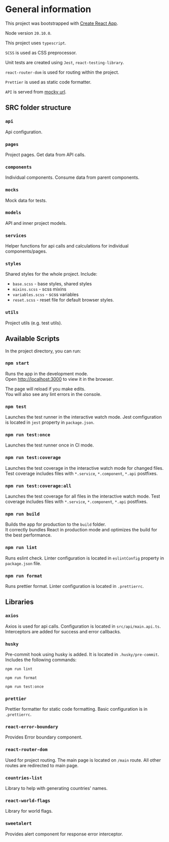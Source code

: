 # General information

This project was bootstrapped with [Create React App](https://github.com/facebook/create-react-app).

Node version `20.10.0`.

This project uses `typescript`.

`SCSS` is used as CSS preprocessor.

Unit tests are created using `Jest`, `react-testing-library`.

`react-router-dom` is used for routing within the project.

`Prettier` is used as static code formatter.

`API` is served from [mocky url](https://run.mocky.io/v3/ac5ad8ce-2283-4f81-aa27-fb90ec5af0bc).

## SRC folder structure

### `api`

Api configuration.

### `pages`

Project pages. Get data from API calls.

### `components`

Individual components. Consume data from parent components.

### `mocks`

Mock data for tests.

### `models`

API and inner project models.

### `services`

Helper functions for api calls and calculations for individual components/pages.

### `styles`

Shared styles for the whole project. Include:

- `base.scss` - base styles, shared styles
- `mixins.scss` - scss mixins
- `variables.scss` - scss variables
- `reset.scss` - reset file for default browser styles.

### `utils`

Project utils (e.g. test utils).

## Available Scripts

In the project directory, you can run:

### `npm start`

Runs the app in the development mode.\
Open [http://localhost:3000](http://localhost:3000) to view it in the browser.

The page will reload if you make edits.\
You will also see any lint errors in the console.

### `npm test`

Launches the test runner in the interactive watch mode. Jest comfiguration is located in `jest` property in `package.json`.

### `npm run test:once`

Launches the test runner once in CI mode.

### `npm run test:coverage`

Launches the test coverage in the interactive watch mode for changed files. Test coverage includes files with `*.service`, `*.component`, `*.api` postfixes.

### `npm run test:coverage:all`

Launches the test coverage for all files in the interactive watch mode. Test coverage includes files with `*.service`, `*.component`, `*.api` postfixes.

### `npm run build`

Builds the app for production to the `build` folder.\
It correctly bundles React in production mode and optimizes the build for the best performance.

### `npm run lint`

Runs eslint check. Linter configuration is located in `eslintConfig` property in `package.json` file.

### `npm run format`

Runs prettier format. Linter configuration is located in `.prettierrc`.

## Libraries

### `axios`

Axios is used for api calls. Configuration is located in `src/api/main.api.ts`. Interceptors are added for success and error callbacks.

### `husky`

Pre-commit hook using husky is added. It is located in `.husky/pre-commit`. Includes the following commands:

`npm run lint`

`npm run format`

`npm run test:once`

### `prettier`

Prettier formatter for static code formatting. Basic configuration is in `.prettierrc`.

### `react-error-boundary`

Provides Error boundary component.

### `react-router-dom`

Used for project routing. The main page is located on `/main` route. All other routes are redirected to main page.

### `countries-list`

Library to help with generating countries' names.

### `react-world-flags`

Library for world flags.

### `sweetalert`

Provides alert component for response error interceptor.
